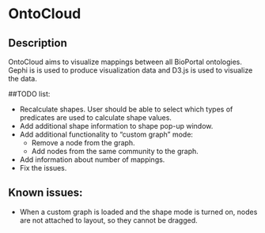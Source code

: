 # OntoCloud 

## Description
OntoCloud aims to visualize mappings between all BioPortal ontologies. Gephi is is used to produce visualization data and D3.js is used to visualize the data.

##TODO list:
* Recalculate shapes. User should be able to select which types of predicates are used to calculate shape values.
* Add additional shape information to shape pop-up window.
* Add additional functionality to “custom graph” mode:
   - Remove a node from the graph.
   - Add nodes from the same community to the graph.
* Add information about number of mappings.
* Fix the issues.

## Known issues:
* When a custom graph is loaded and the shape mode is turned on, nodes are not attached to layout, so they cannot be dragged. 

